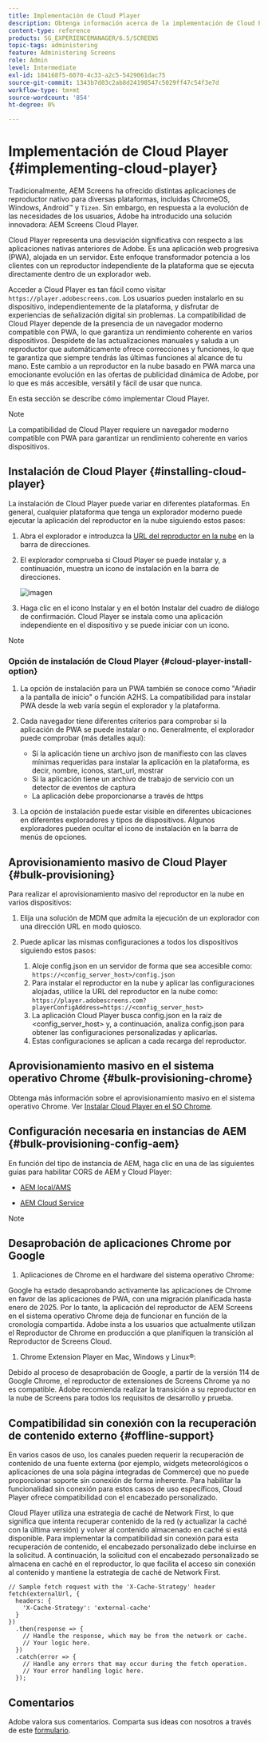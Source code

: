 ```yaml
---
title: Implementación de Cloud Player
description: Obtenga información acerca de la implementación de Cloud Player.
content-type: reference
products: SG_EXPERIENCEMANAGER/6.5/SCREENS
topic-tags: administering
feature: Administering Screens
role: Admin
level: Intermediate
exl-id: 184168f5-6070-4c33-a2c5-5429061dac75
source-git-commit: 1343b7d03c2ab8d24198547c5029ff47c54f3e7d
workflow-type: tm+mt
source-wordcount: '854'
ht-degree: 0%

---
```


# Implementación de Cloud Player {#implementing-cloud-player}

Tradicionalmente, AEM Screens ha ofrecido distintas aplicaciones de reproductor nativo para diversas plataformas, incluidas ChromeOS, Windows, Android™ y `Tizen`. Sin embargo, en respuesta a la evolución de las necesidades de los usuarios, Adobe ha introducido una solución innovadora: AEM Screens Cloud Player.

Cloud Player representa una desviación significativa con respecto a las aplicaciones nativas anteriores de Adobe. Es una aplicación web progresiva (PWA), alojada en un servidor. Este enfoque transformador potencia a los clientes con un reproductor independiente de la plataforma que se ejecuta directamente dentro de un explorador web.

Acceder a Cloud Player es tan fácil como visitar `https://player.adobescreens.com`. Los usuarios pueden instalarlo en su dispositivo, independientemente de la plataforma, y disfrutar de experiencias de señalización digital sin problemas. La compatibilidad de Cloud Player depende de la presencia de un navegador moderno compatible con PWA, lo que garantiza un rendimiento coherente en varios dispositivos. Despídete de las actualizaciones manuales y saluda a un reproductor que automáticamente ofrece correcciones y funciones, lo que te garantiza que siempre tendrás las últimas funciones al alcance de tu mano. Este cambio a un reproductor en la nube basado en PWA marca una emocionante evolución en las ofertas de publicidad dinámica de Adobe, por lo que es más accesible, versátil y fácil de usar que nunca.

En esta sección se describe cómo implementar Cloud Player.

>[!NOTE]
>
>La compatibilidad de Cloud Player requiere un navegador moderno compatible con PWA para garantizar un rendimiento coherente en varios dispositivos.

## Instalación de Cloud Player {#installing-cloud-player}

La instalación de Cloud Player puede variar en diferentes plataformas. En general, cualquier plataforma que tenga un explorador moderno puede ejecutar la aplicación del reproductor en la nube siguiendo estos pasos:

1. Abra el explorador e introduzca la [URL del reproductor en la nube](https://player.adobescreens.com/content/dam/universal-player/firmware.html) en la barra de direcciones.
1. El explorador comprueba si Cloud Player se puede instalar y, a continuación, muestra un icono de instalación en la barra de direcciones.

   ![imagen](/help/user-guide/assets/cloud-player-install.png)

1. Haga clic en el icono Instalar y en el botón Instalar del cuadro de diálogo de confirmación. Cloud Player se instala como una aplicación independiente en el dispositivo y se puede iniciar con un icono.

>[!NOTE]
>
>### Opción de instalación de Cloud Player {#cloud-player-install-option}
>
>1. La opción de instalación para un PWA también se conoce como &quot;Añadir a la pantalla de inicio&quot; o función A2HS. La compatibilidad para instalar PWA desde la web varía según el explorador y la plataforma.
>1. Cada navegador tiene diferentes criterios para comprobar si la aplicación de PWA se puede instalar o no. Generalmente, el explorador puede comprobar (más detalles aquí):
>
>    * Si la aplicación tiene un archivo json de manifiesto con las claves mínimas requeridas para instalar la aplicación en la plataforma, es decir, nombre, iconos, start_url, mostrar
>    * Si la aplicación tiene un archivo de trabajo de servicio con un detector de eventos de captura
>    * La aplicación debe proporcionarse a través de https
>
>1. La opción de instalación puede estar visible en diferentes ubicaciones en diferentes exploradores y tipos de dispositivos. Algunos exploradores pueden ocultar el icono de instalación en la barra de menús de opciones.

## Aprovisionamiento masivo de Cloud Player {#bulk-provisioning}

Para realizar el aprovisionamiento masivo del reproductor en la nube en varios dispositivos:

1. Elija una solución de MDM que admita la ejecución de un explorador con una dirección URL en modo quiosco.
1. Puede aplicar las mismas configuraciones a todos los dispositivos siguiendo estos pasos:

   1. Aloje config.json en un servidor de forma que sea accesible como: `https://<config_server_host>/config.json`
   1. Para instalar el reproductor en la nube y aplicar las configuraciones alojadas, utilice la URL del reproductor en la nube como: `https://player.adobescreens.com?playerConfigAddress=https://<config_server_host>`
   1. La aplicación Cloud Player busca config.json en la raíz de &lt;config_server_host> y, a continuación, analiza config.json para obtener las configuraciones personalizadas y aplicarlas.
   1. Estas configuraciones se aplican a cada recarga del reproductor.

## Aprovisionamiento masivo en el sistema operativo Chrome {#bulk-provisioning-chrome}

Obtenga más información sobre el aprovisionamiento masivo en el sistema operativo Chrome. Ver [Instalar Cloud Player en el SO Chrome](https://main--screens-franklin-documentation--hlxscreens.hlx.live/updates/cloud-player/guides/chromeos-install-cloud-player). <!-- `https://www.adobe.com/go/aem_screens_cloud_player_en` -->

## Configuración necesaria en instancias de AEM {#bulk-provisioning-config-aem}

En función del tipo de instancia de AEM, haga clic en una de las siguientes guías para habilitar CORS de AEM y Cloud Player:

* [AEM local/AMS](https://main--screens-franklin-documentation--hlxscreens.hlx.live/updates/cloud-player/guides/cors-settings-aem-onpremandams) <!-- `https://www.adobe.com/go/aem_screens_cors_ams_en` -->

* [AEM Cloud Service](https://main--screens-franklin-documentation--hlxscreens.hlx.live/updates/cloud-player/guides/cors-settings-aem-cs) <!-- `https://www.adobe.com/go/aem_screens_cors_aemaacs_en` -->


>[!NOTE]
>
>## Desaprobación de aplicaciones Chrome por Google
>
>1. Aplicaciones de Chrome en el hardware del sistema operativo Chrome:
>
>   Google ha estado desaprobando activamente las aplicaciones de Chrome en favor de las aplicaciones de PWA, con una migración planificada hasta enero de 2025. Por lo tanto, la aplicación del reproductor de AEM Screens en el sistema operativo Chrome deja de funcionar en función de la cronología compartida. Adobe insta a los usuarios que actualmente utilizan el Reproductor de Chrome en producción a que planifiquen la transición al Reproductor de Screens Cloud.
>
>1. Chrome Extension Player en Mac, Windows y Linux®:
>
>   Debido al proceso de desaprobación de Google, a partir de la versión 114 de Google Chrome, el reproductor de extensiones de Screens Chrome ya no es compatible. Adobe recomienda realizar la transición a su reproductor en la nube de Screens para todos los requisitos de desarrollo y prueba.

## Compatibilidad sin conexión con la recuperación de contenido externo {#offline-support}

En varios casos de uso, los canales pueden requerir la recuperación de contenido de una fuente externa (por ejemplo, widgets meteorológicos o aplicaciones de una sola página integradas de Commerce) que no puede proporcionar soporte sin conexión de forma inherente. Para habilitar la funcionalidad sin conexión para estos casos de uso específicos, Cloud Player ofrece compatibilidad con el encabezado personalizado.

Cloud Player utiliza una estrategia de caché de Network First, lo que significa que intenta recuperar contenido de la red (y actualizar la caché con la última versión) y volver al contenido almacenado en caché si está disponible. Para implementar la compatibilidad sin conexión para esta recuperación de contenido, el encabezado personalizado debe incluirse en la solicitud. A continuación, la solicitud con el encabezado personalizado se almacena en caché en el reproductor, lo que facilita el acceso sin conexión al contenido y mantiene la estrategia de caché de Network First.

```
// Sample fetch request with the 'X-Cache-Strategy' header
fetch(externalUrl, {
  headers: {
    'X-Cache-Strategy': 'external-cache'
  }
})
  .then(response => {
    // Handle the response, which may be from the network or cache.
    // Your logic here.
  })
  .catch(error => {
    // Handle any errors that may occur during the fetch operation.
    // Your error handling logic here.
  }); 
```

## Comentarios

Adobe valora sus comentarios. Comparta sus ideas con nosotros a través de este [formulario](https://forms.office.com/pages/responsepage.aspx?id=Wht7-jR7h0OUrtLBeN7O4TFE0b_GjstOj6I1uGs9vLpURVdWWklQQTZZRTFVNEhRVlBWWldMWlJXOC4u).
